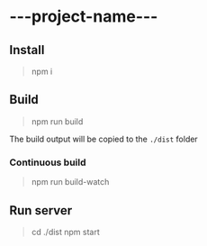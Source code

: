 # ---project-name---

## Install

> npm i

## Build

> npm run build

The build output will be copied to the `./dist` folder

### Continuous build

> npm run build-watch

## Run server

> cd ./dist
> npm start